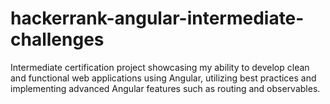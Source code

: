 # hackerrank-angular-intermediate-challenges
Intermediate certification project showcasing my ability to develop clean and functional web applications using Angular, utilizing best practices and implementing advanced Angular features such as routing and observables.
